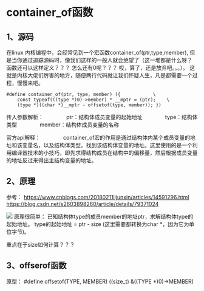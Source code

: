 # container_of函数

## 1、源码
在linux 内核编程中，会经常见到一个宏函数container_of(ptr,type,member), 但是当你通过追踪源码时，像我们这样的一般人就会绝望了（这一堆都是什么呀？ 函数还可以这样定义？？？ 怎么还有0呢？？？  哎，算了，还是放弃吧。。。）。 这就是内核大佬们厉害的地方，随便两行代码就让我们怀疑人生，凡是都需要一个过程，慢慢来吧。
```
#define container_of(ptr, type, member) ({            \
    const typeof(((type *)0)->member) * __mptr = (ptr);    \
    (type *)((char *)__mptr - offsetof(type, member)); })
```
传入参数解析：
　　　　ptr：结构体成员变量的起始地址
　　　　type：结构体类型
　　　　member：结构体成员变量的名称　　　　

官方api解释：
　　　　container_of宏的作用是通过结构体内某个成员变量的地址和该变量名，以及结构体类型。找到该结构体变量的地址。这里使用的是一个利用编译器技术的小技巧，即先求得结构成员在结构中的偏移量，然后根据成员变量的地址反过来得出主结构变量的地址。

## 2、原理
参考：
    https://www.cnblogs.com/20180211lijunxin/articles/14591296.html
    https://blog.csdn.net/s2603898260/article/details/79371024
    
![](https://img-blog.csdn.net/20180225200001856)
原理很简单：  已知结构体type的成员member的地址ptr，求解结构体type的起始地址。
type的起始地址 = ptr - size      (这里需要都转换为char *，因为它为单位字节)。

重点在于size如何计算？？？

## 3、offserof函数

原型：
#define offsetof(TYPE, MEMBER) ((size_t) &((TYPE *)0)->MEMBER)



